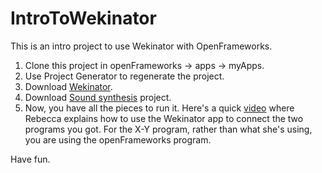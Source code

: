 # IntroToWekinator
This is an intro project to use Wekinator with OpenFrameworks. 
1. Clone this project in openFrameworks -> apps -> myApps. 
2. Use Project Generator to regenerate the project. 
3. Download [Wekinator](http://www.wekinator.org/downloads/).
4. Download [Sound synthesis](http://www.doc.gold.ac.uk/~mas01rf/WekinatorDownloads/wekinator_examples/executables/mac/outputs/Processing_FMSynth_3ContinuousOutputs_Mac.zip) project. 
5. Now, you have all the pieces to run it. Here's a quick [video](https://www.youtube.com/watch?v=dPV-gCqy9j4) where Rebecca explains how to use the Wekinator app to connect the two programs you got. For the X-Y program, rather than what she's using, you are using the openFrameworks program. 

Have fun. 
